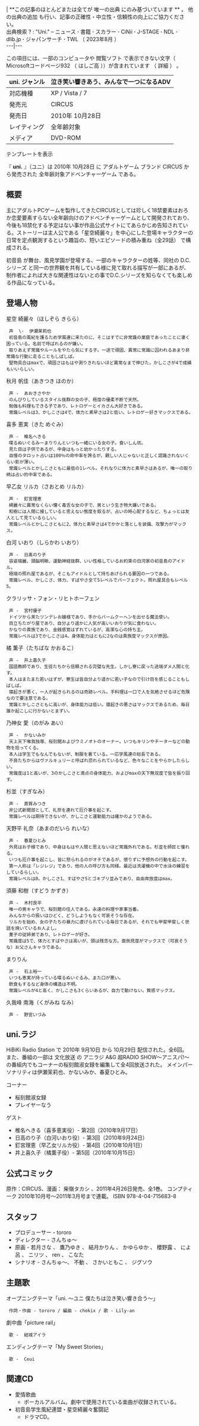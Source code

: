 |  **この記事のほとんどまたは全てが 唯一の出典  にのみ基づいています ** 。  他の出典の追加
も行い、記事の正確性・中立性・信頼性の向上にご協力ください。  
出典検索  ?  :  "Uni."  –  ニュース  **·** 書籍  **·** スカラー  **·** CiNii  **·** J-STAGE
**·** NDL  **·** dlib.jp  **·** ジャパンサーチ  **·** TWL  （  2023年8月  ）  
---|---  
  
この項目には、一部のコンピュータや  閲覧ソフト  で表示できない文字（  Microsoftコードページ932  （  はしご高  ））が含まれています
（  詳細  ）  。

uni.  ジャンル  |  泣き笑い響きあう、みんなで一つになるADV   
---|---  
対応機種  |  XP  /  Vista  /  7   
発売元  |  CIRCUS   
発売日  |  2010年  10月28日   
レイティング  |  全年齢対象   
メディア  |  DVD-ROM   
テンプレートを表示  
  
『 **uni.** 』（ユニ）は  2010年  10月28日  に  アダルトゲーム  ブランド  CIRCUS  から発売された
全年齢対象アドベンチャーゲーム  である。

##  概要  

主にアダルトPCゲームを製作してきたCIRCUSとしては珍しく18禁要素はおろか恋愛要素すらない全年齢向けのアドベンチャーゲームとして開発されており、今後も18禁化する予定はない事が作品公式サイトにてあらかじめ告知されている。ストーリーは主人公である「星空綺麗々」を中心にした登場キャラクターの日常を定点観測するという趣旨の、短いエピソードの積み重ね（全29話）
  で構成される。

初音島  が舞台、風見学園が登場する、一部のキャラクターの姓等、同社の  D.C.シリーズ
と同一の世界観を共有している様に見て取れる描写が一部にあるが、制作者によれば大きな関連性はないとの事でD.C.シリーズを知らなくても楽しめる作品になっている。

##  登場人物  

星空 綺麗々（ほしぞら きらら）

     声  \-  伊瀬茉莉也 
     初音島の風紀を護るため学風連に来たのに、そこはすでに非常識の巣窟であったことに凄く困っている。名前で呼ばれるのが嫌い。 
     取りあえず常識やルールをやたら気にする子。一途で頑固、異常に常識に囚われるあまり非常識な行動に走ることもしばしば。 
     堅物具合はmaxで、頑固さはもはや測りきれないほど異常なまで伸びた。かしこさが4で成績もいいらしい。 
秋月 帆佳（あきつき ほのか）

     声 -  あおきさやか 
     のんびりしているスタイル抜群の女の子、極度の優柔不断で天然。 
     勉強も料理もできる子であり、レトロゲーとイカさん大好きである。 
     常識レベルは3、かしこさは4で、体力と素早さは2と低い。レトロゲー好きマックスである。 
喜多 恵実（きた めぐみ）

     声 -  椎名へきる 
     喋るぬいぐるみーまりりんといつも一緒にいる女の子。食いしん坊。 
     見た目は子供であるが、中身はもっと幼かったりする。 
     自慢のタロット占いは100％の命中率を誇るが、親しい人じゃないと正しく認識されないくらい影が薄い。 
     常識レベルとかしこさともに最低の1レベル。それなりに体力と素早さはあるが、唯一の取り柄は占い的中率である。 
早乙女 リルカ（さおとめ リルカ）

     声 -  釘宮理恵 
     綺麗々に異常なくらい懐く毒舌な女の子で、男という生き物大嫌いである。 
     和樹には人間に接していると思えない態度を取るが、占いの時心配するなど、ちょっとは友人として見ているらしい。 
     常識レベルとかしこさともに2、体力と素早さは4でかかと落としを装備、攻撃力がマックス。 
白河 いおり（しらかわ いおり）

     声 -  日髙のり子 
     容姿端麗、頭脳明晰、運動神経抜群、いい性格しているお約束の白河家の初音島のアイドル。 
     極端の照れ屋であるが、そこもアイドルとして持ちあげられる要因の一つである。 
     常識レベル、かしこさ、体力、すばやさ全て5レベルでパーフェクト。照れ屋具合もレベル5。 
クラリッサ・フォン・リヒトホーフェン

     声 -  宮村優子 
     ドイツから来たツンデレお嬢様であり、手からバームクーヘンを出せる魔法使い。 
     目立ちたがり屋であり、自分より遥かに人気が高いいおりが気に食わない。 
     かなりの貴族であり、金銭感覚はずれているが、高潔な心の持ち主。 
     常識レベルは3でかしこさは4。身体能力はともに2なのは貴族度マックスが原因。 
橘 薫子（たちばな かおるこ）

     声 -  井上喜久子 
     国語教師であり、生徒たちから信頼される完璧な先生。しかし寮に戻った途端ダメ人間と化す。 
     本人はまたまた若いはずが、寮生は皆自分より遥かに若い子なので引け目を感じることもしばしば。 
     寝起きが悪く、一人が起きられるのは奇跡レベル。手料理は一口で人を気絶させるほど危険なので要注意である。 
     常識とかしこさともに高いが、身体能力は低い。寝起きの悪さはマックスであるため、毎日誰か起こしに行かないとまずい。 
乃神女 愛（のがみ あい）

     声 -  かないみか 
     天上天下唯我独尊、桜刻館およびウミノオトのオーナー。いつもキリンやチーターなどの動物を拾ってくる。 
     本人は学生でもなんでもないが、制服を着ている。一応学風連の総長である。 
     不良たちからはヴァルキュリーと呼ばれ恐れられているなど、色々なことをやらかしたらしい。 
     常識度は1と高いが、3のかしこさと満点の身体能力、およびmaxの天下無双度で皆を振り回す。 
杉並（すぎなみ）

     声 -  斎賀みつき 
     非公式新聞部として、礼奈を連れて厄介事を起こす。 
     常識レベルは期待できないが、かしこさと運動能力は確かのようである。 
天野平 礼奈（あまのだいら れいな）

     声 -  春夏ひとみ 
     外見はお子様であり、中身はもはや人間と思えないほど常識外れである。杉並を師匠と憧れる。 
     いつも厄介事を起こし、皆に怒られるのがオチであるが、懲りずに予想外の行動を起こす。 
     第一人称は「レジレジ」であり、他の人の呼び方も同様。最近は洗濯機の中で水泳の練習をしているらしい。 
     常識レベルは0。かしこさ1、すばやさ5とゴキブリ並みであり、自由奔放度はmax。 
須藤 和樹（すどう かずき）

     声 -  木村良平 
     唯一の男キャラで、桜刻館の住人である。永遠の料理や家事当番。 
     みんなからの扱いはひどく、どうしようもなく可哀そうな存在。 
     リルカを始め、女の子たちの暴力に虐げられている毎日であるが、それでも甲斐甲斐しく世話を焼いているお人よし。 
     薫子の従姉弟であり、レトロゲーが好き。 
     常識度は5で、体力とすばやさは高いが、頭は残念な方。面倒見度がマックスで（可哀そうな）お父さんキャラである。 
まりりん

     声 -  石上裕一 
     いつも恵実が持っている喋るぬいぐるみ、また口が悪い。 
     飲食もするなど身体の構造は不明。 
     常識レベルが4と高く、かしこさも3くらいあるが、自力で動けない。質感マックス。 
久我峰 南海（くがみね なみ）

     声 -  野宮いづみ 

##  uni.ラジ  

HiBiKi Radio Station  で  2010年  9月10日  から  10月29日  配信された。全6回。 また、番組の一部は  文化放送
の  アニラジ  A&G 超RADIO SHOW〜アニスパ!〜  の番組内でもコーナーの桜刻館淑女録を編集して全4回放送された。
メインパーソナリティは伊瀬茉莉也、かないみか、春夏ひとみ。

コーナー

  * 桜刻館淑女録 
  * プレイヤーなう 

ゲスト

  * 椎名へきる（喜多恵実役）- 第2回（2010年9月17日） 
  * 日高のり子（白河いおり役）- 第3回（2010年9月24日） 
  * 釘宮理恵（早乙女リルカ役）- 第4回（2010年10月1日） 
  * 井上喜久子（橘薫子役）- 第5回（2010年10月15日） 

##  公式コミック  

原作：CIRCUS、漫画：  柴嶺タカシ  、2011年4月26日発売、全1巻。  コンプティーク  2010年10月号〜2011年3月号まで連載。
ISBN 978-4-04-715683-8

##  スタッフ  

  * プロデューサー -  tororo 
  * ディレクター -  さんちゅ〜 
  * 原画 -  若月さな  、  鷹乃ゆき  、  結月かりん  、  かゆらゆか  、  櫻野露  、  によ呂  、  ニリツ  、  ren  、  こなた 
  * シナリオ - さんちゅ〜、  不動  、  さかいともこ  、  ジグソウ 

##  主題歌  

オープニングテーマ「uni. 〜ユニ 僕たちは泣き笑い響き合う〜」

     作詞・作曲 - tororo / 編曲 - chokix / 歌 - Lily-an 
劇中曲「picture rail」

     歌 -  結城アイラ 
エンディングテーマ「My Sweet Stories」

     歌 -  Ceui 

##  関連CD  

  * 愛情歌曲 
    * ボーカルアルバム。劇中で使用されている楽曲が収録されている。 
  * 初音島学生風紀連盟・星空綺麗々奮闘記 
    * ドラマCD。 

